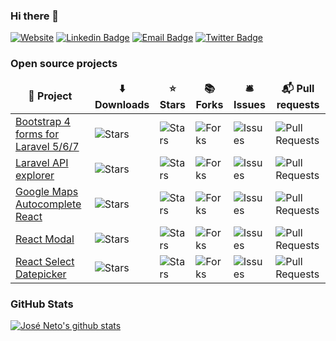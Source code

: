 ### Hi there 👋

[![Website](https://img.shields.io/website?label=joseneto.dev&style=flat-square&url=https://joseneto.dev)](https://joseneto.dev)
[![Linkedin Badge](https://img.shields.io/badge/-josesousaneto-blue?style=flat-square&logo=Linkedin&logoColor=white&link=https://www.linkedin.com/in/josesousaneto/)](https://www.linkedin.com/in/josesousaneto)
[![Email Badge](https://img.shields.io/badge/contact@joseneto.dev-red?style=flat-square&logo=Gmail&logoColor=white&link=mailto:contact@joseneto.dev)](mailto:contact@joseneto.dev)
[![Twitter Badge](https://img.shields.io/badge/-@sputinyk-1ca0f2?style=flat-square&labelColor=1ca0f1&logo=twitter&logoColor=white&link=https://twitter.com/sputinyk)](https://twitter.com/sutinyk)

### Open source projects

<table>
  <thead align="center">
    <tr>
      <td><b>🎁 Project</b></td>
      <td><b>⬇️  Downloads</b></td>
      <td><b>⭐ Stars</b></td>
      <td><b>📚 Forks</b></td>
      <td><b>🛎 Issues</b></td>
      <td><b>📬 Pull requests</b></td>
    </tr>
  </thead>
  <tbody>
    <tr>
	    <td><a href="https://github.com/netojose/laravel-bootstrap-4-forms">Bootstrap 4 forms for Laravel 5/6/7</a></td>
        <td><img alt="Stars" src="https://img.shields.io/packagist/dt/netojose/laravel-bootstrap-4-forms?style=flat-square"/></td>
      <td><img alt="Stars" src="https://img.shields.io/github/stars/netojose/laravel-bootstrap-4-forms?style=flat-square"/></td>
      <td><img alt="Forks" src="https://img.shields.io/github/forks/netojose/laravel-bootstrap-4-forms?style=flat-square"/></td>
      <td><img alt="Issues" src="https://img.shields.io/github/issues/netojose/laravel-bootstrap-4-forms?style=flat-square"/></td>
      <td><img alt="Pull Requests" src="https://img.shields.io/github/issues-pr/netojose/laravel-bootstrap-4-forms?style=flat-square"/></td>
    </tr>
    <tr>
	    <td><a href="https://github.com/netojose/laravel-api-explorer">Laravel API explorer</a></td>
        <td><img alt="Stars" src="https://img.shields.io/packagist/dt/netojose/laravel-api-explorer?style=flat-square"/></td>
      <td><img alt="Stars" src="https://img.shields.io/github/stars/netojose/laravel-api-explorer?style=flat-square"/></td>
      <td><img alt="Forks" src="https://img.shields.io/github/forks/netojose/laravel-api-explorer?style=flat-square"/></td>
      <td><img alt="Issues" src="https://img.shields.io/github/issues/netojose/laravel-api-explorer?style=flat-square"/></td>
      <td><img alt="Pull Requests" src="https://img.shields.io/github/issues-pr/netojose/laravel-api-explorer?style=flat-square"/></td>
    </tr>
    <tr>
	    <td><a href="https://github.com/netojose/react-google-places-typeahead">Google Maps Autocomplete React</a></td>
        <td><img alt="Stars" src="https://flat.badgen.net/npm/dt/@netojose/react-google-places-typeahead"/></td>
      <td><img alt="Stars" src="https://img.shields.io/github/stars/netojose/react-google-places-typeahead?style=flat-square"/></td>
      <td><img alt="Forks" src="https://img.shields.io/github/forks/netojose/react-google-places-typeahead?style=flat-square"/></td>
      <td><img alt="Issues" src="https://img.shields.io/github/issues/netojose/react-google-places-typeahead?style=flat-square"/></td>
      <td><img alt="Pull Requests" src="https://img.shields.io/github/issues-pr/netojose/react-google-places-typeahead?style=flat-square"/></td>
    </tr>
    <tr>
	    <td><a href="https://github.com/netojose/react-modal">React Modal</a></td>
        <td><img alt="Stars" src="https://flat.badgen.net/npm/dt/@netojose/react-modal"/></td>
      <td><img alt="Stars" src="https://img.shields.io/github/stars/netojose/react-modal?style=flat-square"/></td>
      <td><img alt="Forks" src="https://img.shields.io/github/forks/netojose/react-modal?style=flat-square"/></td>
      <td><img alt="Issues" src="https://img.shields.io/github/issues/netojose/react-modal?style=flat-square"/></td>
      <td><img alt="Pull Requests" src="https://img.shields.io/github/issues-pr/netojose/react-modal?style=flat-square"/></td>
    </tr>
    <tr>
	    <td><a href="https://github.com/netojose/react-select-datepicker">React Select Datepicker</a></td>
        <td><img alt="Stars" src="https://flat.badgen.net/npm/dt/@netojose/react-select-datepicker"/></td>
      <td><img alt="Stars" src="https://img.shields.io/github/stars/netojose/react-select-datepicker?style=flat-square"/></td>
      <td><img alt="Forks" src="https://img.shields.io/github/forks/netojose/react-select-datepicker?style=flat-square"/></td>
      <td><img alt="Issues" src="https://img.shields.io/github/issues/netojose/react-select-datepicker?style=flat-square"/></td>
      <td><img alt="Pull Requests" src="https://img.shields.io/github/issues-pr/netojose/react-select-datepicker?style=flat-square"/></td>
    </tr>
  </tbody>
</table>


### GitHub Stats

[![José Neto's github stats](https://github-readme-stats.vercel.app/api?username=netojose&show_icons=true)](https://github.com/netojose)
